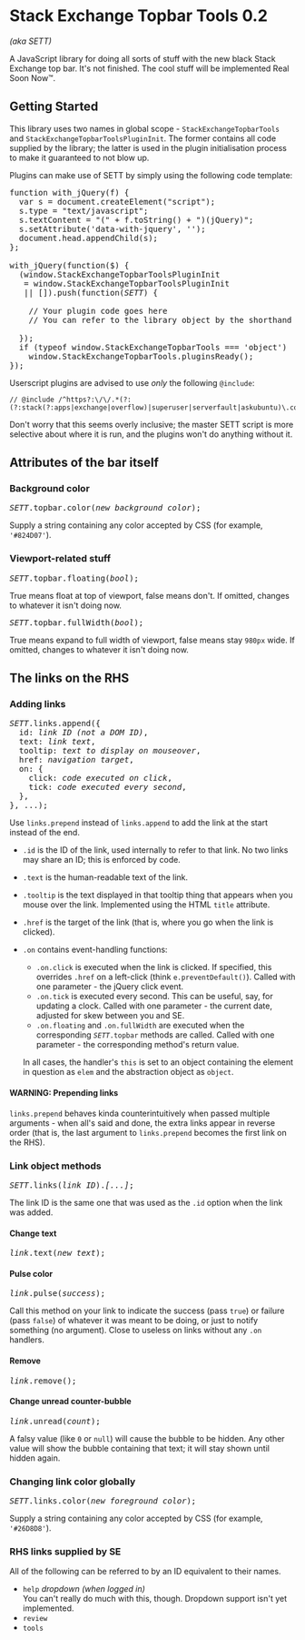 # Stack Exchange Topbar Tools 0.2

*(aka SETT)*

A JavaScript library for doing all sorts of stuff with the new black Stack Exchange top bar. It's not finished. The cool stuff will be implemented Real Soon Now™.

## Getting Started

This library uses two names in global scope - `StackExchangeTopbarTools` and `StackExchangeTopbarToolsPluginInit`. The former contains all code supplied by the library; the latter is used in the plugin initialisation process to make it guaranteed to not blow up.

Plugins can make use of SETT by simply using the following code template:

<pre>
function with_jQuery(f) {
  var s = document.createElement("script");
  s.type = "text/javascript";
  s.textContent = "(" + f.toString() + ")(jQuery)";
  s.setAttribute('data-with-jquery', '');
  document.head.appendChild(s);
};

with_jQuery(function($) {
  (window.StackExchangeTopbarToolsPluginInit
   = window.StackExchangeTopbarToolsPluginInit
   || []).push(function(<i>SETT</i>) {
    
    // Your plugin code goes here
    // You can refer to the library object by the shorthand <i>SETT</i>
    
  });
  if (typeof window.StackExchangeTopbarTools === 'object')
    window.StackExchangeTopbarTools.pluginsReady();
});
</pre>

Userscript plugins are advised to use *only* the following `@include`:

    // @include /^https?:\/\/.*(?:(?:stack(?:apps|exchange|overflow)|superuser|serverfault|askubuntu)\.com|mathoverflow\.net)\/.*/

Don't worry that this seems overly inclusive; the master SETT script is more selective about where it is run, and the plugins won't do anything without it.

## Attributes of the bar itself

### Background color

<pre>
<i>SETT</i>.topbar.color(<i>new background color</i>);
</pre>

Supply a string containing any color accepted by CSS (for example, `'#824D07'`).

### Viewport-related stuff

<pre>
<i>SETT</i>.topbar.floating(<i>bool</i>);
</pre>

True means float at top of viewport, false means don't. If omitted, changes to whatever it isn't doing now.

<pre>
<i>SETT</i>.topbar.fullWidth(<i>bool</i>);
</pre>

True means expand to full width of viewport, false means stay `980px` wide. If omitted, changes to whatever it isn't doing now.

## The links on the RHS

### Adding links

<pre>
<i>SETT</i>.links.append({
  id: <i>link ID (not a DOM ID)</i>,
  text: <i>link text</i>,
  tooltip: <i>text to display on mouseover</i>,
  href: <i>navigation target</i>,
  on: {
    click: <i>code executed on click</i>,
    tick: <i>code executed every second</i>,
  },
}, ...);
</pre>

Use `links.prepend` instead of `links.append` to add the link at the start instead of the end.

* `.id` is the ID of the link, used internally to refer to that link. No two links may share an ID; this is enforced by code.
* `.text` is the human-readable text of the link.
* `.tooltip` is the text displayed in that tooltip thing that appears when you mouse over the link. Implemented using the HTML `title` attribute.
* `.href` is the target of the link (that is, where you go when the link is clicked).
* `.on` contains event-handling functions:
    * `.on.click` is executed when the link is clicked. If specified, this overrides `.href` on a left-click (think `e.preventDefault()`). Called with one parameter - the jQuery click event.
    * `.on.tick` is executed every second. This can be useful, say, for updating a clock. Called with one parameter - the current date, adjusted for skew between you and SE.
    * `.on.floating` and `.on.fullWidth` are executed when the corresponding <code><i>SETT</i>.topbar</code> methods are called. Called with one parameter - the corresponding method's return value.
    
    In all cases, the handler's `this` is set to an object containing the element in question as `elem` and the abstraction object as `object`.

#### WARNING: Prepending links

`links.prepend` behaves kinda counterintuitively when passed multiple arguments - when all's said and done, the extra links appear in reverse order (that is, the last argument to `links.prepend` becomes the first link on the RHS).

### Link object methods

<pre>
<i>SETT</i>.links(<i>link ID</i>).<i>[...]</i>;
</pre>

The link ID is the same one that was used as the `.id` option when the link was added.

#### Change text

<pre>
<i>link</i>.text(<i>new text</i>);
</pre>

#### Pulse color

<pre>
<i>link</i>.pulse(<i>success</i>);
</pre>

Call this method on your link to indicate the success (pass `true`) or failure (pass `false`) of whatever it was meant to be doing, or just to notify something (no argument). Close to useless on links without any `.on` handlers.

#### Remove

<pre>
<i>link</i>.remove();
</pre>

#### Change unread counter-bubble

<pre>
<i>link</i>.unread(<i>count</i>);
</pre>

A falsy value (like `0` or `null`) will cause the bubble to be hidden. Any other value will show the bubble containing that text; it will stay shown until hidden again.

### Changing link color globally

<pre>
<i>SETT</i>.links.color(<i>new foreground color</i>);
</pre>

Supply a string containing any color accepted by CSS (for example, `'#26D8D8'`).

### RHS links supplied by SE

All of the following can be referred to by an ID equivalent to their names.

* `help` *dropdown (when logged in)*  
    You can't really do much with this, though. Dropdown support isn't yet implemented.
* `review`  
* `tools`  
